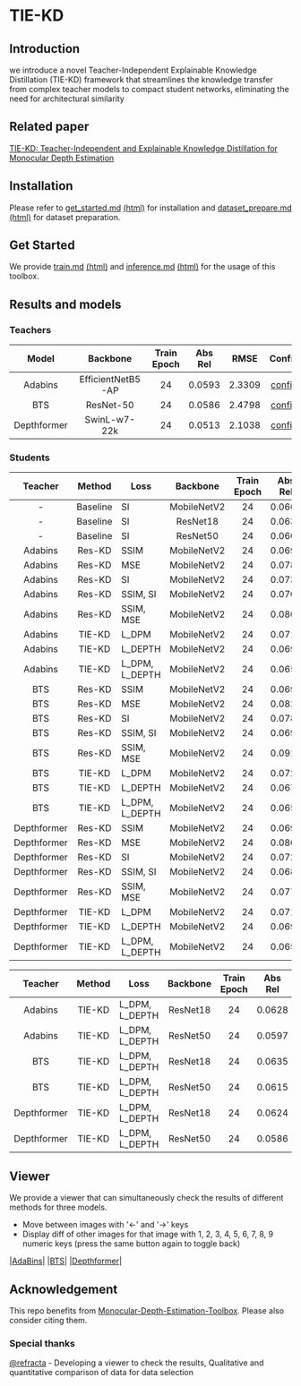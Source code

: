 # TIE-KD
## Introduction
we introduce a novel Teacher-Independent Explainable Knowledge Distillation (TIE-KD) framework that streamlines the knowledge transfer from complex teacher models to compact student networks, eliminating the need for architectural similarity

## Related paper
[TIE-KD: Teacher-Independent and Explainable Knowledge Distillation for Monocular Depth Estimation](https://arxiv.org/abs/2402.14340)

## Installation

Please refer to [get_started.md](docs/get_started.md#installation) [(html)](docs/get_started.html) for installation and [dataset_prepare.md](docs/dataset_prepare.md#prepare-datasets) [(html)](docs/dataset_prepare.html) for dataset preparation.

## Get Started

We provide [train.md](docs/train.md) [(html)](docs/train.html) and [inference.md](docs/inference.md) [(html)](docs/inference.html) for the usage of this toolbox. 

<!-- In the future, there will be tutorials for [customizing dataset (TODO)](docs/tutorials/customize_datasets.md), [designing data pipeline (TODO)](docs/tutorials/data_pipeline.md), [customizing modules (TODO)](docs/tutorials/customize_models.md), and [customizing runtime (TODO)](docs/tutorials/customize_runtime.md). We also provide [training tricks (TODO)](docs/tutorials/training_tricks.md). -->

## Results and models

### Teachers

| Model | Backbone | Train Epoch | Abs Rel | RMSE | Config | Download |
| :------: | :--------: | :----: | :--------------: | :------: | :------: | :--------: |
| Adabins  |  EfficientNetB5-AP  |  24   | 0.0593 | 2.3309 |  [config](configs/teachers/adabins_efnetb5ap_kitti_24e.py) |  [model](https://drive.google.com/file/d/17srI3mFoYLdnN1As4a2fRGrHA0UHuujX/view?usp=sharing)
| BTS  |  ResNet-50  |  24   | 0.0586 | 2.4798 |  [config](configs/teachers/bts_r50_kitti_24e_b4.py) | [model](https://drive.google.com/file/d/1VBSYwoyquYAR3sP6sg0qyhaZhC0BKj2v/view?usp=sharing)
| Depthformer | SwinL-w7-22k   |  24   | 0.0513 | 2.1038 |  [config](configs/teachers/depthformer_swinl_22k_w7_kitti.py) | [model](https://drive.google.com/file/d/1wFcF8G8x3WwDj9owJ5G47NrUIg--BTKJ/view?usp=sharing)

### Students

| Teacher | Method | Loss | Backbone | Train Epoch | Abs Rel | RMSE | Config | Download |
| :------: | :------: | ------ | :--------: | :----: | :--------------: | :------: |  :------: | :--------: |
| - | Baseline | SI | MobileNetV2   |  24   | 0.0663 | 2.5625 |  [config](configs/students/baseline_mobile2.py) | [model](https://drive.google.com/file/d/1vrFupMPmwhFcMYOfcDrpZgnwoRPTzfVD/view?usp=sharing)
| - | Baseline | SI | ResNet18   |  24   | 0.0634 | 2.5311 |  [config](configs/students/baseline_resnet18.py) | [model](https://drive.google.com/file/d/1i01BTingD2QnheZabCBkvVO04Nd-wEkY/view?usp=sharing)
| - | Baseline | SI | ResNet50   |  24   | 0.0605 | 2.4159 |  [config](configs/students/baseline_resnet50.py) | [model](https://drive.google.com/file/d/1JejvH_wBhga_cjjYPqlru3JkiWvi2pAO/view?usp=sharing)
| Adabins | Res-KD | SSIM | MobileNetV2   |  24   | 0.0697 | 2.5639 |  [config](configs/students/res-kd_mobile_SSIM_adabins.py) | [model](https://drive.google.com/file/d/1xKYXVLn5aKmnpr550WERGEAnvhWwPoUu/view?usp=sharing)
| Adabins | Res-KD | MSE | MobileNetV2   |  24   | 0.0786 | 2.6964 |  [config](configs/students/res-kd_mobile_mse_adabins.py) | [model](https://drive.google.com/file/d/1nrK4gl7pcGtFLPn_UUnU9yKKLvEbj7Ve/view?usp=sharing)
| Adabins | Res-KD | SI | MobileNetV2   |  24   | 0.0739 | 2.7371 |  [config](configs/students/res-kd_mobile_SI_adabins.py) | [model](https://drive.google.com/file/d/1imQLKJ75pQt5OCYrue5vNmpL5jO5gCvA/view?usp=sharing)
| Adabins | Res-KD | SSIM, SI | MobileNetV2   |  24   | 0.0701 | 2.5833 |  [config](configs/students/res-kd_mobile_SSIM_SI_adabins.py) | [model](https://drive.google.com/file/d/1xbPF8KfrD8JXpuZcFI8sgF0_9HZbahOn/view?usp=sharing)
| Adabins | Res-KD | SSIM, MSE | MobileNetV2   |  24   | 0.0808 | 2.6943 |  [config](configs/students/res-kd_mobile_SSIM_mse_adabins.py) | [model](https://drive.google.com/file/d/10IL5Ak219kEiCs-yczBUj6ujB7S3Uwft/view?usp=sharing)
| Adabins | TIE-KD | L_DPM | MobileNetV2   |  24   | 0.0718 | 2.5433 |  [config](configs/students/ours_mobile_kl_only_adabins.py) | [model](https://drive.google.com/file/d/16b6Vv08U75fY5T7frZ_54161i6_2QAlL/view?usp=sharing)
| Adabins | TIE-KD | L_DEPTH | MobileNetV2   |  24   | 0.0696 | 2.4646 |  [config](configs/students/ours_mobile_SSIM_only_adabins.py) | [model](https://drive.google.com/file/d/1GLwdhgm-cIF0KBdFEINVoRd8EMun7kY5/view?usp=sharing)
| Adabins | TIE-KD | L_DPM, L_DEPTH | MobileNetV2   |  24   | 0.0654 | 2.4315 |  [config](configs/students/ours_mobile2_adabins.py) | [model](https://drive.google.com/file/d/1wdcVqNNFtyI3vviioQABH-v2NZeLSoCM/view?usp=sharing)
| BTS | Res-KD | SSIM | MobileNetV2   |  24   | 0.0697 | 2.6357 |  [config](configs/students/res-kd_mobile_SSIM_bts.py) | [model](https://drive.google.com/file/d/1rbTppeku1q_AQRyNVdzxV1L2rDDFbrAl/view?usp=sharing)
| BTS | Res-KD | MSE | MobileNetV2   |  24   | 0.0820 | 2.7440 |  [config](configs/students/res-kd_mobile_mse_bts.py) | [model](https://drive.google.com/file/d/1Ax8VlR0durSeYMiSg5Wy_Ce8aymr9MsW/view?usp=sharing)
| BTS | Res-KD | SI | MobileNetV2   |  24   | 0.0782 | 2.8106 |  [config](configs/students/res-kd_mobile_SI_bts.py) | [model](https://drive.google.com/file/d/1BsMaoJiUu5TXlur9sJp09OVo20kpvUYX/view?usp=sharing)
| BTS | Res-KD | SSIM, SI | MobileNetV2   |  24   | 0.0690 | 2.6168 |  [config](configs/students/res-kd_mobile_SSIM_SI_bts.py) | [model](https://drive.google.com/file/d/17CmKkXgrrDul2OIF70Py6svIpNLm354f/view?usp=sharing)
| BTS | Res-KD | SSIM, MSE | MobileNetV2   |  24   | 0.0914 | 2.7983 |  [config](configs/students/res-kd_mobile_SSIM_mse_bts.py) | [model](https://drive.google.com/file/d/1HdtqNRCxXDgpAQO5vt6m7sQ_c9henLOk/view?usp=sharing)
| BTS | TIE-KD | L_DPM | MobileNetV2   |  24   | 0.0722 | 2.6459 |  [config](configs/students/ours_mobile_kl_only_bts.py) | [model](https://drive.google.com/file/d/1T-ltkIKTtcsINJdSBpXE9k1PbaElWFQ5/view?usp=sharing)
| BTS | TIE-KD | L_DEPTH | MobileNetV2   |  24   | 0.0679 | 2.5694 |  [config](configs/students/ours_mobile_SSIM_only_bts.py) | [model](https://drive.google.com/file/d/1TTiqdK5GcTBOvBmCdOwid50VfmcRFWi2/view?usp=sharing)
| BTS | TIE-KD | L_DPM, L_DEPTH | MobileNetV2   |  24   | 0.0656 | 2.4984 |  [config](configs/students/ours_mobile2_bts.py) | [model](https://drive.google.com/file/d/1Kd0chJIpPCdDLK_3UX1thNU24ggPL3B2/view?usp=sharing)
| Depthformer | Res-KD | SSIM | MobileNetV2   |  24   | 0.0692 | 2.5009 |  [config](configs/students/res-kd_mobile_SSIM_depthformer.py) | [model](https://drive.google.com/file/d/10pOSw6QH3047_SRzwgBVundoLq7Y_f69/view?usp=sharing)
| Depthformer | Res-KD | MSE | MobileNetV2   |  24   | 0.0805 | 2.6029 |  [config](configs/students/res-kd_mobile_mse_depthformer.py) | [model](https://drive.google.com/file/d/1_1lxxFeXSVKovIDOjmWU3vs_TFdQzfsZ/view?usp=sharing)
| Depthformer | Res-KD | SI | MobileNetV2   |  24   | 0.0724 | 2.6717 |  [config](configs/students/res-kd_mobile_SI_depthformer.py) | [model](https://drive.google.com/file/d/1PNm4djPKZGRXERDx01aU2UzTikez_lcZ/view?usp=sharing)
| Depthformer | Res-KD | SSIM, SI | MobileNetV2   |  24   | 0.0682 | 2.5709 |  [config](configs/students/res-kd_mobile_SSIM_SI_depthformer.py) | [model](https://drive.google.com/file/d/1HV8Wf8cpeSIN_HW9iSVcx92sMmSsYyIN/view?usp=sharing)
| Depthformer | Res-KD | SSIM, MSE | MobileNetV2   |  24   | 0.0770 | 2.6391 |  [config](configs/students/res-kd_mobile_SSIM_mse_depthformer.py) | [model](https://drive.google.com/file/d/1NBW_YZUBRk3SzoLJe6K_5N2pxa2nEqHN/view?usp=sharing)
| Depthformer | TIE-KD | L_DPM | MobileNetV2   |  24   | 0.0713 | 2.5241 |  [config](configs/students/ours_mobile_kl_only_depthformer.py) | [model](https://drive.google.com/file/d/1CbKjtETaI_eoYeGyZ8y1_b8QsRg1DO0i/view?usp=sharing)
| Depthformer | TIE-KD | L_DEPTH | MobileNetV2   |  24   | 0.0698 | 2.4805 |  [config](configs/students/ours_mobile_SSIM_only_depthformer.py) | [model](https://drive.google.com/file/d/1fAqLjzOCwpOErshyRyUzF-IEamPJKGEe/view?usp=sharing)
| Depthformer | TIE-KD | L_DPM, L_DEPTH | MobileNetV2   |  24   | 0.0657 | 2.4402 |  [config](configs/students/ours_mobile2_depthformer.py) | [model](https://drive.google.com/file/d/1V_oaOn1Gbs76_nR1hKMwMpYX0NqI-Jzu/view?usp=sharing)

| Teacher | Method | Loss | Backbone | Train Epoch | Abs Rel | RMSE | Config | Download |
| :------: | :------: | ------ | :--------: | :----: | :--------------: | :------: |  :------: | :--------: |
| Adabins | TIE-KD | L_DPM, L_DEPTH | ResNet18   |  24   | 0.0628 | 2.4029 |  [config](configs/students/ours_r18_adabins.py) | [model](https://drive.google.com/file/d/1Y6szcbqMRI6CQbJ94jUWuYBMBTUrjPC5/view?usp=sharing)
| Adabins | TIE-KD | L_DPM, L_DEPTH | ResNet50   |  24   | 0.0597 | 2.3060 |  [config](configs/students/ours_r50_adabins.py) | [model](https://drive.google.com/file/d/1YOCyEJ-9UmSVbUbaTHcoNFL-CrEIy2Xg/view?usp=sharing)
| BTS | TIE-KD | L_DPM, L_DEPTH | ResNet18   |  24   | 0.0635 | 2.4527 |  [config](configs/students/ours_r18_bts.py) | [model](https://drive.google.com/file/d/1YGmK6TuU_n4Lr2cGGgFxX7LEY9UkY6Oz/view?usp=sharing)
| BTS | TIE-KD | L_DPM, L_DEPTH | ResNet50   |  24   | 0.0615 | 2.4019 |  [config](configs/students/ours_r50_bts.py) | [model](https://drive.google.com/file/d/1OIeUE2oijsDy_-ogMazgcxf8lX41k25M/view?usp=sharing)
| Depthformer | TIE-KD | L_DPM, L_DEPTH | ResNet18   |  24   | 0.0624 | 2.3963 |  [config](configs/students/ours_r18_depthformer.py) | [model](https://drive.google.com/file/d/10cARevwL0h3Way9FdJTr7WkPzvopdGVX/view?usp=sharing)
| Depthformer | TIE-KD | L_DPM, L_DEPTH | ResNet50   |  24   | 0.0586 | 2.2821 |  [config](configs/students/ours_r50_depthformer.py) | [model](https://drive.google.com/file/d/1ENzaTxa1ieOy5t6-MMDmVaYbGGEgzApY/view?usp=sharing)

## Viewer
We provide a viewer that can simultaneously check the results of different methods for three models.
- Move between images with '←' and '→' keys
- Display diff of other images for that image with 1, 2, 3, 4, 5, 6, 7, 8, 9 numeric keys (press the same button again to toggle back)

|[AdaBins](https://hpc-lab-koreatech.github.io/TIE-KD?targets=Teacher_adabins*ver919_kitti_adabins_cal_range_w0.1_beta_4*ver925_base_up7*ver650_KD_SSIM*ver652_res-kd_mobile_mse_adabins*ver651_res-kd_mobile_SI_adabins*ver659_KD_SSIM_SIG*ver912_res-kd_mobile_SSIM_mse_adabins)|
|[BTS](https://hpc-lab-koreatech.github.io/TIE-KD?targets=Teacher_bts*ver926_ours_bts_*ver925_base_up7*ver650_KD_SSIM_bts*ver652_res-kd_mobile_mse_bts*ver651_res-kd_mobile_SI_bts*ver659_KD_SSIM_SIG_bts*ver912_res-kd_mobile_SSIM_mse_bts)|
|[Depthformer](https://hpc-lab-koreatech.github.io/TIE-KD?targets=Teacher_depthformer*ver919_kitti_depthformer_cal_range_w0.1_beta_4*ver925_base_up7*ver650_KD_SSIM_depthformer*ver652_res-kd_mobile_mse_depthformer*ver651_res-kd_mobile_SI_depthformer*ver659_KD_SSIM_SIG_depthformer*ver912_res-kd_mobile_SSIM_mse_depthformer)|

## Acknowledgement
This repo benefits from [Monocular-Depth-Estimation-Toolbox](https://github.com/zhyever/Monocular-Depth-Estimation-Toolbox/). Please also consider citing them.

### Special thanks
[@refracta](https://github.com/refracta) - Developing a viewer to check the results, Qualitative and quantitative comparison of data for data selection
